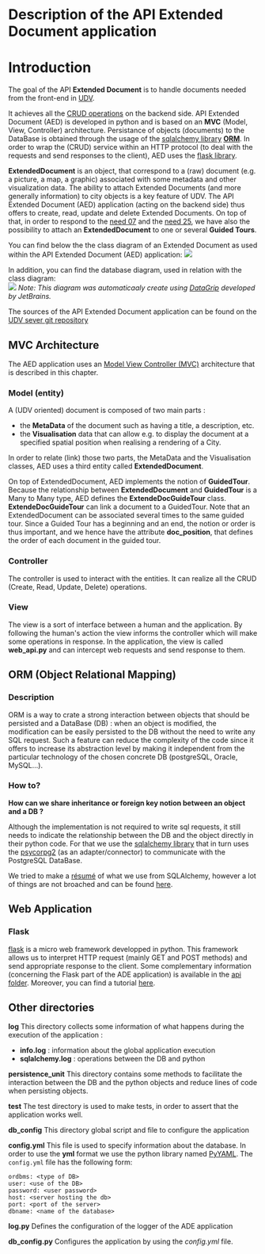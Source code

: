 # Description of the API Extended Document application

# Introduction

The goal of the API **Extended Document** is to handle documents needed from the front-end in [UDV](https://github.com/MEPP-team/UDV).

It achieves all the [CRUD operations](https://en.wikipedia.org/wiki/Create,_read,_update_and_delete) on the backend side.
API Extended Document (AED) is developed in python and is based on an **MVC** (Model, View, Controller) architecture.
Persistance of objects (documents) to the DataBase is obtained through the usage of the [sqlalchemy library](https://www.sqlalchemy.org) [**ORM**](https://en.wikipedia.org/wiki/Object-relational_mapping).
In order to wrap the (CRUD) service within an HTTP protocol (to deal with the requests and send responses to the client), AED uses the [flask library](http://flask.pocoo.org/docs/1.0/).


**ExtendedDocument** is an object, that correspond to a (raw) document (e.g. a picture, a map, a graphic) associated with some metadata and other visualization data.
The ability to attach Extended Documents (and more generally information) to city objects is a key feature of UDV. The API Extended Document (AED) application (acting on the backend side) thus offers to create, read, update and delete Extended Documents.
On top of that, in order to respond to the 
[need 07](https://github.com/MEPP-team/RICT/blob/87610d01d87f5c6dfc2873c28de59b06b33aa31f/Doc/Devel/Needs/Need007.md)
and the [need 25](https://github.com/MEPP-team/RICT/blob/87610d01d87f5c6dfc2873c28de59b06b33aa31f/Doc/Devel/Needs/Need025.md), 
we have also the possibility to attach an **ExtendedDocument** to one or several **Guided Tours**.

You can find below the the class diagram of an Extended Document as used within the API Extended Document (AED) application: 
![](https://raw.githubusercontent.com/wiki/MEPP-team/UDV-server/DocumentWithTourClassDiagram.png)

In addition, you can find the database diagram, used in relation with the class diagram:  
![](https://raw.githubusercontent.com/wiki/MEPP-team/UDV-server/ExtendedDocumentDatabaseDiagram.png)
*Note: This diagram was automaticaaly create using [DataGrip](https://www.jetbrains.com/datagrip/) developed by JetBrains.*

The sources of the API Extended Document application can be found on the [UDV sever git repository](https://github.com/MEPP-team/UDV-server/tree/master/API_Extended_Document)

## MVC Architecture
The AED application uses an [Model View Controller (MVC)](https://en.wikipedia.org/wiki/Model%E2%80%93view%E2%80%93controller) architecture that is described in this chapter.

### Model (entity)
A (UDV oriented) document is composed of two main parts :
- the **MetaData** of the document such as having a title, a description, etc.
- the **Visualisation** data that can allow e.g. to display the document   at a specified spatial position when realising a rendering of a City.

In order to relate (link) those two parts, the MetaData and the Visualisation classes, AED uses a third entity called **ExtendedDocument**.

On top of ExtendedDocument, AED implements the notion of **GuidedTour**. Because the relationship between **ExtendedDocument** and **GuidedTour** is a Many to Many type, AED defines the **ExtendeDocGuideTour** class. **ExtendeDocGuideTour** can link a document to a GuidedTour. Note that an ExtendedDocument can be associated several times to the same guided tour. Since a Guided Tour has a beginning and an end, the notion or order is thus important, and we hence have the attribute **doc_position**, that defines the order of each document in the guided tour.


### Controller
The controller is used to interact with the entities. It can realize all the CRUD (Create, Read, Update, Delete) operations.

### View
The view is a sort of interface between a human and the application.
By following the human's action the view informs the controller which will make some operations in response.
In the application, the view is called **web_api.py** and can intercept web requests and send response to them.

## ORM (Object Relational Mapping)

### Description
ORM is a way to crate a strong interaction between objects that should be persisted and a DataBase (DB) : when an object is modified, the modification can be easily persisted to the DB without the need to write any SQL request.
Such a feature can reduce the complexity of the code since it offers to increase its abstraction level by making it independent from the particular technology of the chosen concrete DB (postgreSQL, Oracle, MySQL...).

### How to?
**How can we share inheritance or foreign key notion between an object and a DB ?**

Although the implementation is not required to write sql requests, it still needs to indicate the relationship between the DB and the object directly in their python code.
For that we use the [sqlalchemy library](htps://www.sqlalchemy.org) that in turn uses the [psycorpg2](http://initd.org/psycopg/docs/) (as an adapter/connector) to communicate with the PostgreSQL DataBase.

We tried to make a [résumé](entities/README.md) of what we use from SQLAlchemy, however a lot of things are not broached and can be found 
[here](http://docs.sqlalchemy.org/en/latest/orm/tutorial.html).

## Web Application

### Flask

[flask](http://flask.pocoo.org/docs/1.0/) is a micro web framework developped in python. This framework allows us to interpret HTTP request (mainly GET and POST methods) and send appropriate response to the client.
Some complementary information (concerning the Flask part of the ADE application) is available in 
the [api folder](api/README.md).
Moreover, you can find a tutorial [here](http://flask.pocoo.org/docs/1.0/quickstart/#a-minimal-application).

## Other directories

**log**
This directory collects some information of what happens during the execution of the application :
- **info.log** : information about the global application execution
- **sqlalchemy.log** : operations between the DB and python

**persistence_unit**
This directory contains some methods to facilitate the interaction between the DB and the python objects and reduce lines of code when persisting objects.

**test**
The test directory is used to make tests, in order to assert that the application works well.

**db_config**
This directory global script and file to configure the application

**config.yml**
This file is used to specify information about the database. In order to use the **yml** format we use the python library named [PyYAML](https://pyyaml.org/wiki/PyYAMLDocumentation). The `config.yml` file has the following form:

```
ordbms: <type of DB>
user: <use of the DB>
password: <user password>
host: <server hosting the db>
port: <port of the server>
dbname: <name of the database>
```

**log.py**
Defines the configuration of the logger of the ADE application

**db_config.py**
Configures the application by using the *config.yml* file.

